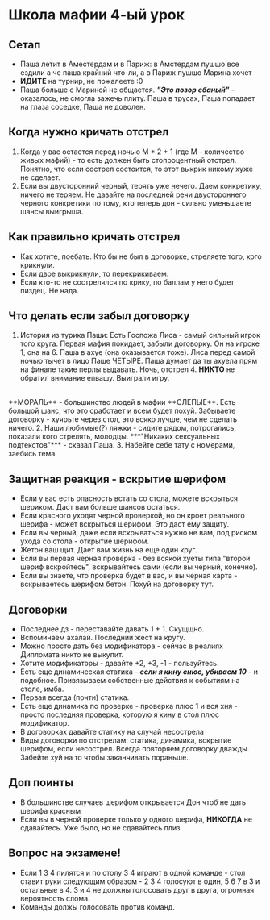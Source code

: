# Школа мафии 4-ый урок

## Сетап
 - Паша летит в Аместердам и в Париж: в Амстердам пушшо все ездили а че паша крайний что-ли, а в Париж пушшо Марина хочет
 - **ИДИТЕ** на турнир, не пожалеете :0
 - Паша больше с Мариной не общается. ***"Это позор ебаный"*** - оказалось, не смогла зажечь плиту. Паша в трусах, Паша попадает на глаза соседке, Паша не доволен.

## Когда нужно кричать отстрел
 1. Когда у вас остается перед ночью M * 2 + 1 (где М - количество живых мафий) - то есть должен быть стопроцентный отстрел. 
Понятно, что если сострел состоится, то этот выкрик никому хуже не сделает.
 2. Если вы двусторонний черный, терять уже нечего. Даем конкретику, ничего не теряем. Не давайте на последней речи двустороннего черного конкретики по тому, кто теперь дон - сильно уменьшаете шансы выигрыша.

## Как правильно кричать отстрел
 - Как хотите, поебать. Кто бы не был в договорке, стреляете того, кого крикнули.
 - Если двое выкрикнули, то перекрикиваем.
 - Если кто-то не сострелялся по крику, по баллам у него будет пиздец. Не нада.

## Что делать если забыл договорку
1. История из турика Паши: 
Есть Госпожа Лиса - самый сильный игрок того круга. Первая мафия покидает, забыли договорку. Он на игроке 1, она на 6.
Паша в ахуе (она оказывается тоже). Лиса перед самой ночью тычет в лицо Паше ЧЕТЫРЕ. Паша думает да ты ахуела прям на финале такие перлы выдавать.
Ночь, отстрел 4. **НИКТО** не обратил внимание епвашу. Выиграли игру.
</br>
**МОРАЛЬ** - большинство людей в мафии **СЛЕПЫЕ**. Есть большой шанс, что это сработает и всем будет похуй. Забываете договорку - хуярьте через стол, это всяко лучше, чем не сделать ничего.
2. Наши любимые(?) ляжки - сидите рядом, потрогались, показали кого стрелять, молодцы. ***"Никаких сексуальных подтекстов"*** - сказал Паша.
3. Набейте себе тату с номерами, заебись тема.

## Защитная реакция - вскрытие шерифом
 - Если у вас есть опасность встать со стола, можете вскрыться шериком. Даст вам больше шансов остаться.
 - Если красного уходят черной проверкой, но он кроет реального шерифа - может вскрыться шерифом. Это даст ему защиту.
 - Если вы черный, даже если вскрываться нужно не вам, под риском ухода со стола - открытие шерифом.
 - Жетон ваш щит. Дает вам жизнь на еще один круг.
 - Если вы первая черная проверка - без всякой хуеты типа "второй шериф вскройтесь", вскрывайтесь сами (если вы черный, конечно).
 - Если вы знаете, что проверка будет в вас, и вы черная карта - вскрываетесь шерифом бетон. Похуй на договорку тут.

## Договорки
 - Последнее дз - переставайте давать 1 + 1. Скущщно.
 - Вспоминаем ахалай. Последний жест на кругу.
 - Можно просто дать без модификатора - сейчас в реалиях Дипломата никто не выкупит.
 - Хотите модификаторы - давайте +2, +3, -1 - пользуйтесь.
 - Есть еще динамическая статика - ***если я кину снюс, убиваем 10*** - и подобное. Привязываем собственные действия к событиям на столе, имба.
 - Первая всегда (почти) статика.
 - Есть еще динамика по проверке - проверка плюс 1 и вся хня - просто последняя проверка, которую я кину в стол плюс модификатор.
 - В договорках давайте статику на случай несострела
 - Виды договорки по отстрелам: статика, динамика, вскрытие шерифом, если несострел. Всегда повторяем договорку дважды. Забейте хуй на то чтобы заканчивать пораньше.

## Доп поинты
 - В большинстве случаев шерифом открывается Дон чтоб не дать шерифа красным
 - Если вы в черной проверке только у одного шерифа, **НИКОГДА** не сдавайтесь. Уже было, но не сдавайтесь плиз.

## Вопрос на экзамене!
 - Если 1 3 4 пилятся и по столу 3 4 играют в одной команде - стол ставит руки следующим образом - 2 3 4 голосуют в один, 5 6 7 в 3 и остальные в 4. 3 и 4 не должны голосовать друг в друга, огромная вероятность слома.
 - Команды должы голосовать против команд.